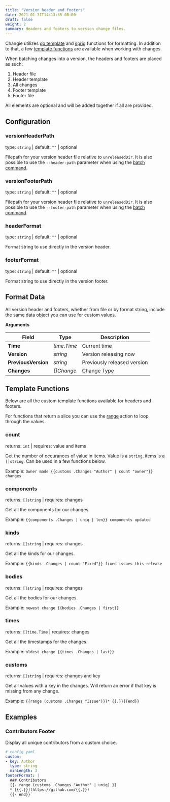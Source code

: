 ```yaml
---
title: "Version header and footers"
date: 2021-01-31T14:13:35-08:00
draft: false
weight: 2
summary: Headers and footers to version change files.
---
```


Changie utilizes [go template](https://golang.org/pkg/text/template/) and
[sprig](https://masterminds.github.io/sprig/) functions for formatting.
In addition to that, a few [template functions](#template-functions) are available when working with changes.

When batching changes into a version, the headers and footers are placed as such:

1. Header file
1. Header template
1. All changes
1. Footer template
1. Footer file

All elements are optional and will be added together if all are provided.

## Configuration

### versionHeaderPath
type: `string` | default: `""` | optional

Filepath for your version header file relative to `unreleasedDir`.
It is also possible to use the `--header-path` parameter when using the [batch command](/cli/changie_batch).

### versionFooterPath
type: `string` | default: `""` | optional

Filepath for your version header file relative to `unreleasedDir`.
It is also possible to use the `--footer-path` parameter when using the [batch command](/cli/changie_batch).

### headerFormat
type: `string` | default: `""` | optional

Format string to use directly in the version header.

### footerFormat
type: `string` | default: `""` | optional

Format string to use directly in the version footer.

## Format Data
All version header and footers, whether from file or by format string, include the same data object you can use
for custom values.

**Arguments**

| Field | Type | Description |
| --- | --- | --- |
| **Time** | _time.Time_ | Current time |
| **Version** | _string_ | Version releasing now |
| **PreviousVersion** | _string_ | Previously released version |
| **Changes** | _[]Change_ | [Change Type](/config/shared-formatting#changeformat) |

## Template Functions
Below are all the custom template functions available for headers and footers.

For functions that return a slice you can use the [range](https://pkg.go.dev/text/template#hdr-Actions)
action to loop through the values.

### count
returns: `int` | requires: value and items

Get the number of occurances of value in items.
Value is a `string`, items is a `[]string`.
Can be used in a few functions below.

Example: `Owner made {{customs .Changes "Author" | count "owner"}} changes`

### components
returns: `[]string` | requires: changes

Get all the components for our changes.

Example: `{{components .Changes | uniq | len}} components updated`

### kinds
returns: `[]string` | requires: changes

Get all the kinds for our changes.

Example: `{{kinds .Changes | count "Fixed"}} fixed issues this release`

### bodies
returns: `[]string` | requires: changes

Get all the bodies for our changes.

Example: `newest change {{bodies .Changes | first}}`

### times
returns: `[]time.Time` | requires: changes

Get all the timestamps for the changes.

Example: `oldest change {{times .Changes | last}}`

### customs
returns: `[]string` | requires: changes and key

Get all values with a key in the changes.
Will return an error if that key is missing from any change.

Example: `{{range (customs .Changes "Issue")}}* {{.}}{{end}}`

## Examples

### Contributors Footer
Display all unique contributors from a custom choice.

```yaml
# config yaml
custom:
- key: Author
  type: string
  minLength: 3
footerFormat: |
  ### Contributors
  {{- range (customs .Changes "Author" | uniq) }}
  * [{{.}}](https://github.com/{{.}})
  {{- end}}`
```
